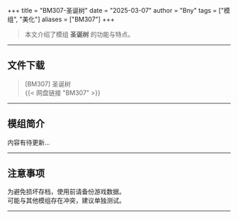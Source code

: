 +++
title = "BM307-圣诞树"
date = "2025-03-07"
author = "Bny"
tags = ["模组", "美化"]
aliases = ["BM307"]
+++

> 本文介绍了模组 **圣诞树** 的功能与特点。

---

## 文件下载

> [BM307] 圣诞树  
{{< 网盘链接 "BM307" >}}  

---

## 模组简介

>  
内容有待更新...  

---

## 注意事项

>  
为避免损坏存档，使用前请备份游戏数据。  
可能与其他模组存在冲突，建议单独测试。  

---

